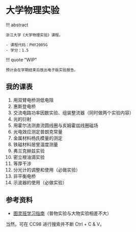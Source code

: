 # 大学物理实验

!!! abstract

    浙江大学《大学物理实验》课程。

    - 课程代码：PHY2005G
    - 学分：1.5

!!! quote "WIP"

    预计会在学期结束后放出电子版实验报告。

## 我的课表

1. 用双臂电桥测低电阻
2. 惠斯登电桥
3. 交流电路功率因数实验、组装整流器（同时做两个实验内容）
4. 光的衍射
5. 用霍尔法测直流圆线圈与亥姆霍兹线圈磁场
6. 光电效应测定普朗克常量
7. 金属材料杨氏模量的测定
8. 铁磁材料居里温度测量
9. 弗兰克赫兹实验
10. 密立根油滴实验
11. 等厚干涉
12. 分光计的调整和使用（必做实验）
13. 非平衡电桥
14. 示波器的使用（必做实验）

## 参考资料

- [图灵班学习指南](https://zju-turing.github.io/TuringCourses/math_phys/physics_experiment1/)（普物实验与大物实验相差不大）

当然，可在 CC98 进行搜索并不断 Ctrl + C & V。
